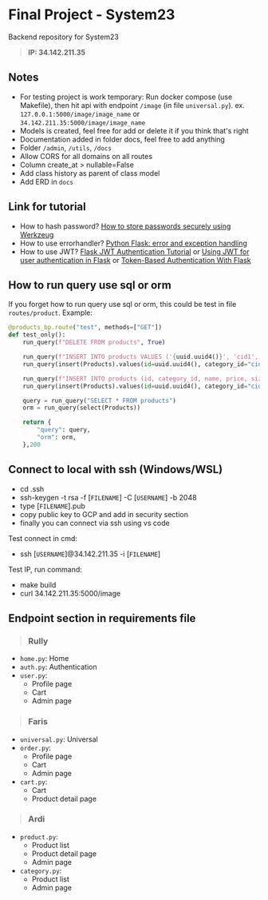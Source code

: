 # **Final Project - System23**

Backend repository for System23

>**IP: 34.142.211.35**

## **Notes**

- For testing project is work temporary: Run docker compose (use Makefile), then hit api with endpoint `/image` (in file `universal.py`). ex. `127.0.0.1:5000/image/image_name` or `34.142.211.35:5000/image/image_name`
- Models is created, feel free for add or delete it if you think that's right
- Documentation added in folder docs, feel free to add anything
- Folder `/admin`, `/utils`, `/docs`
- Allow CORS for all domains on all routes
- Column create_at > nullable=False
- Add class history as parent of class model
- Add ERD in `docs`

## **Link for tutorial**

- How to hash password? [How to store passwords securely using Werkzeug](https://techmonger.github.io/4/secure-passwords-werkzeug/ "techmonger.github.io")
- How to use errorhandler? [Python Flask: error and exception handling](https://instructobit.com/tutorial/112/Python-Flask:-error-and-exception-handling#:~:text=Error%20handling%20within%20a%20Flask%20mold%2C%20works%20much,as%20either%20global%20to%20your%20application%2C%20or%20mold-specific. "instructobit.com")
- How to use JWT? [Flask JWT Authentication Tutorial](https://www.bacancytechnology.com/blog/flask-jwt-authentication "bacancytechnology.com") or [Using JWT for user authentication in Flask](https://www.geeksforgeeks.org/using-jwt-for-user-authentication-in-flask/ "geeksforgeeks.org") or [Token-Based Authentication With Flask](https://realpython.com/token-based-authentication-with-flask/ "realpython.com")

## **How to run query use sql or orm**

If you forget how to run query use sql or orm, this could be test in file `routes/product`. Example:

```py
@products_bp.route("test", methods=["GET"])
def test_only():
    run_query(f"DELETE FROM products", True)

    run_query(f"INSERT INTO products VALUES ('{uuid.uuid4()}', 'cid1', 'tas', 20, 'lorem', 'S', 'used', 'image1', '[image1, image2]', '{datetime_format()}', 'admin')", True)
    run_query(insert(Products).values(id=uuid.uuid4(), category_id="cid2", name="baju", price=100, detail="lorem ipsum", size="L", condition="used", image="image1", images_url=["image4", "image5"], create_at=datetime_format(), create_by="Ardi"), True)

    run_query(f"INSERT INTO products (id, category_id, name, price, size, condition, image, create_by) VALUES ('{uuid.uuid4()}', 'cid1', 'tas', 101, 'M',  'new', 'image2', 'Saya')", True)
    run_query(insert(Products).values(id=uuid.uuid4(), category_id="cid2", name="baju", price=100, detail="haloooooooo", condition="new", image="image2", create_by='Kamu'), True)

    query = run_query("SELECT * FROM products")
    orm = run_query(select(Products))

    return {
        "query": query,
        "orm": orm,
    },200
```

## **Connect to local with ssh (Windows/WSL)**

- cd .ssh
- ssh-keygen -t rsa -f [`FILENAME`] -C [`USERNAME`] -b 2048
- type [`FILENAME`].pub
- copy public key to GCP and add in security section
- finally you can connect via ssh using vs code

Test connect in cmd:

- ssh [`USERNAME`]@34.142.211.35 -i [`FILENAME`]

Test IP, run command:

- make build
- curl 34.142.211.35:5000/image

## **Endpoint section in requirements file**

>### Rully

- `home.py`: Home
- `auth.py`: Authentication
- `user.py`:
  - Profile page
  - Cart
  - Admin page

>### Faris

- `universal.py`: Universal
- `order.py`:
  - Profile page
  - Cart
  - Admin page
- `cart.py`:
  - Cart
  - Product detail page

>### Ardi

- `product.py`:
  - Product list
  - Product detail page
  - Admin page
- `category.py`:
  - Product list
  - Admin page
